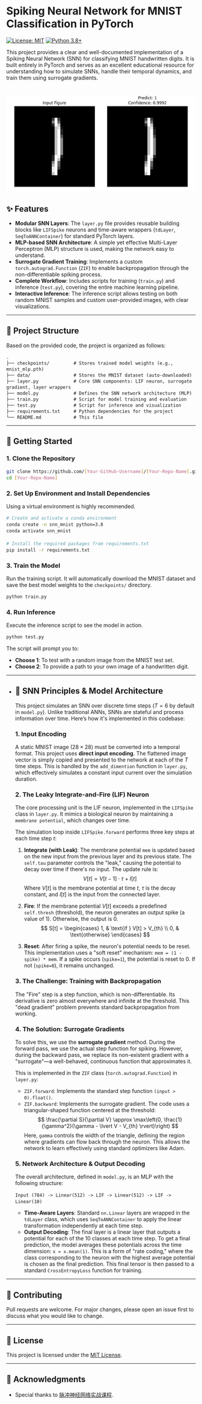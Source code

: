 # Spiking Neural Network for MNIST Classification in PyTorch

[![License: MIT](https://img.shields.io/badge/License-MIT-yellow.svg)](https://opensource.org/licenses/MIT)
[![Python 3.8+](https://img.shields.io/badge/python-3.8+-blue.svg)](https://www.python.org/downloads/release/python-380/)

This project provides a clear and well-documented implementation of a Spiking Neural Network (SNN) for classifying MNIST handwritten digits. It is built entirely in PyTorch and serves as an excellent educational resource for understanding how to simulate SNNs, handle their temporal dynamics, and train them using surrogate gradients.

![infer figure](infer-figure.jpeg)
=======
## ✨ Features

- **Modular SNN Layers**: The `layer.py` file provides reusable building blocks like `LIFSpike` neurons and time-aware wrappers (`tdLayer`, `SeqToANNContainer`) for standard PyTorch layers.
- **MLP-based SNN Architecture**: A simple yet effective Multi-Layer Perceptron (MLP) structure is used, making the network easy to understand.
- **Surrogate Gradient Training**: Implements a custom `torch.autograd.Function` (`ZIF`) to enable backpropagation through the non-differentiable spiking process.
- **Complete Workflow**: Includes scripts for training (`train.py`) and inference (`test.py`), covering the entire machine learning pipeline.
- **Interactive Inference**: The inference script allows testing on both random MNIST samples and custom user-provided images, with clear visualizations.

---

## 📂 Project Structure

Based on the provided code, the project is organized as follows:

```
.
├── checkpoints/         # Stores trained model weights (e.g., mnist_mlp.pth)
├── data/                # Stores the MNIST dataset (auto-downloaded)
├── layer.py             # Core SNN components: LIF neuron, surrogate gradient, layer wrappers
├── model.py             # Defines the SNN network architecture (MLP)
├── train.py             # Script for model training and evaluation
├── test.py              # Script for inference and visualization
├── requirements.txt     # Python dependencies for the project
└── README.md            # This file
```

---

## 🚀 Getting Started

### 1. Clone the Repository

```bash
git clone https://github.com/[Your-GitHub-Username]/[Your-Repo-Name].git
cd [Your-Repo-Name]
```

### 2. Set Up Environment and Install Dependencies

Using a virtual environment is highly recommended.

```bash
# Create and activate a conda environment
conda create -n snn_mnist python=3.8
conda activate snn_mnist

# Install the required packages from requirements.txt
pip install -r requirements.txt
```

### 3. Train the Model

Run the training script. It will automatically download the MNIST dataset and save the best model weights to the `checkpoints/` directory.

```bash
python train.py
```

### 4. Run Inference

Execute the inference script to see the model in action.

```bash
python test.py
```

The script will prompt you to:
- **Choose 1**: To test with a random image from the MNIST test set.
- **Choose 2**: To provide a path to your own image of a handwritten digit.

---

- ## 🧠 SNN Principles & Model Architecture

  This project simulates an SNN over discrete time steps ($T=6$ by default in `model.py`). Unlike traditional ANNs, SNNs are stateful and process information over time. Here’s how it's implemented in this codebase:

  ### 1. Input Encoding

  A static MNIST image ($28 \times 28$) must be converted into a temporal format. This project uses **direct input encoding**. The flattened image vector is simply copied and presented to the network at each of the $T$ time steps. This is handled by the `add_dimention` function in `layer.py`, which effectively simulates a constant input current over the simulation duration.

  ### 2. The Leaky Integrate-and-Fire (LIF) Neuron

  The core processing unit is the LIF neuron, implemented in the `LIFSpike` class in `layer.py`. It mimics a biological neuron by maintaining a `membrane potential`, which changes over time.

  The simulation loop inside `LIFSpike.forward` performs three key steps at each time step $t$:

  1.  **Integrate (with Leak)**: The membrane potential `mem` is updated based on the new input from the previous layer and its previous state. The `self.tau` parameter controls the "leak," causing the potential to decay over time if there's no input. The update rule is:
      $$
      V[t] = V[t-1] \cdot \tau + I[t]
      $$
      Where $V[t]$ is the membrane potential at time $t$, $\tau$ is the decay constant, and $I[t]$ is the input from the connected layer.

  2.  **Fire**: If the membrane potential $V[t]$ exceeds a predefined `self.thresh` (threshold), the neuron generates an output spike (a value of 1). Otherwise, the output is 0.
      $$
      S[t] = \begin{cases} 1, & \text{if } V[t] > V_{th} \\ 0, & \text{otherwise} \end{cases}
      $$

  3.  **Reset**: After firing a spike, the neuron's potential needs to be reset. This implementation uses a "soft reset" mechanism: `mem = (1 - spike) * mem`. If a spike occurs (`spike=1`), the potential is reset to 0. If not (`spike=0`), it remains unchanged.

  ### 3. The Challenge: Training with Backpropagation

  The "Fire" step is a step function, which is non-differentiable. Its derivative is zero almost everywhere and infinite at the threshold. This "dead gradient" problem prevents standard backpropagation from working.

  ### 4. The Solution: Surrogate Gradients

  To solve this, we use the **surrogate gradient** method. During the forward pass, we use the actual step function for spiking. However, during the backward pass, we replace its non-existent gradient with a "surrogate"—a well-behaved, continuous function that approximates it.

  This is implemented in the `ZIF` class (`torch.autograd.Function`) in `layer.py`:
  -   `ZIF.forward`: Implements the standard step function `(input > 0).float()`.
  -   `ZIF.backward`: Implements the surrogate gradient. The code uses a triangular-shaped function centered at the threshold:
      $$
      \frac{\partial S}{\partial V} \approx \max\left(0, \frac{1}{\gamma^2}(\gamma - \lvert V - V_{th} \rvert)\right)
      $$
      Here, `gamma` controls the width of the triangle, defining the region where gradients can flow back through the neuron. This allows the network to learn effectively using standard optimizers like Adam.

  ### 5. Network Architecture & Output Decoding

  The overall architecture, defined in `model.py`, is an MLP with the following structure:

  `Input (784) -> Linear(512) -> LIF -> Linear(512) -> LIF -> Linear(10)`

  -   **Time-Aware Layers**: Standard `nn.Linear` layers are wrapped in the `tdLayer` class, which uses `SeqToANNContainer` to apply the linear transformation independently at each time step.
  -   **Output Decoding**: The final layer is a linear layer that outputs a potential for each of the 10 classes at each time step. To get a final prediction, the model averages these potentials across the time dimension: `x = x.mean(1)`. This is a form of "rate coding," where the class corresponding to the neuron with the highest average potential is chosen as the final prediction. This final tensor is then passed to a standard `CrossEntropyLoss` function for training.

---

## 🤝 Contributing

Pull requests are welcome. For major changes, please open an issue first to discuss what you would like to change.

---

## 📄 License

This project is licensed under the [MIT License](LICENSE).

---

## 🙏 Acknowledgments

- Special thanks to [脉冲神经网络实战课程](https://space.bilibili.com/1765043733).